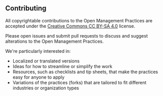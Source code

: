 ## Contributing

All copyrightable contributions to the Open Management Practices are accepted under the [Creative Commons CC BY-SA 4.0](http://creativecommons.org/licenses/by-sa/4.0/) license. 

Please open issues and submit pull requests to discuss and suggest alterations to the Open Management Practices.

We're particularly interested in:

- Localized or translated versions
- Ideas for how to streamline or simplify the work
- Resources, such as checklists and tip sheets, that make the practices easy for anyone to apply
- Variations of the practices (forks) that are tailored to fit different industries or organization types